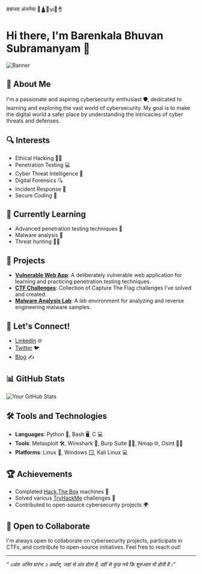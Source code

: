 ##जय अंजनेया 🚩🛕🐚🕉️🔱🪘

# Hi there, I'm Barenkala Bhuvan Subramanyam 👋

![Banner](https://drive.google.com/file/d/1i41vBmba0ruoHaAfKjGbB-I6elBIffNp/view?usp=drive_link)

## 🚀 About Me
I'm a passionate and aspiring cybersecurity enthusiast 🛡️, dedicated to learning and exploring the vast world of cybersecurity. My goal is to make the digital world a safer place by understanding the intricacies of cyber threats and defenses.

## 🔍 Interests
- Ethical Hacking 🕵️‍♂️
- Penetration Testing 💻
- Cyber Threat Intelligence 🧠
- Digital Forensics 🔍
- Incident Response 🚨
- Secure Coding 🔐

## 🌱 Currently Learning
- Advanced penetration testing techniques 🚀
- Malware analysis 🐍
- Threat hunting 🕵️‍♀️

## 💼 Projects
- **[Vulnerable Web App](https://github.com/yourusername/vulnerable-web-app)**: A deliberately vulnerable web application for learning and practicing penetration testing techniques.
- **[CTF Challenges](https://github.com/yourusername/ctf-challenges)**: Collection of Capture The Flag challenges I've solved and created.
- **[Malware Analysis Lab](https://github.com/yourusername/malware-analysis-lab)**: A lab environment for analyzing and reverse engineering malware samples.

## 💬 Let's Connect!
- [LinkedIn](https://www.linkedin.com/in/yourprofile) 🌐
- [Twitter](https://twitter.com/yourprofile) 🐦
- [Blog](https://yourblog.com) ✍️

## 📊 GitHub Stats
![Your GitHub Stats](https://github-readme-stats.vercel.app/api?username=yourusername&show_icons=true&theme=radical)

## 🛠️ Tools and Technologies
- **Languages**: Python 🐍, Bash 🖥️, C 💻
- **Tools**: Metasploit 🛠️, Wireshark 🦈, Burp Suite 🕵️‍♂️, Nmap 🌐, Osint 🕵️‍♂️
- **Platforms**: Linux 🐧, Windows 🪟, Kali Linux 💻

## 🏆 Achievements
- Completed [Hack The Box](https://www.hackthebox.eu) machines 🥇
- Solved various [TryHackMe](https://tryhackme.com) challenges 🥈
- Contributed to open-source cybersecurity projects 🌍

## 🤝 Open to Collaborate
I'm always open to collaborate on cybersecurity projects, participate in CTFs, and contribute to open-source initiatives. Feel free to reach out!

---

*“॥अंतः अस्ति प्रारंभ:॥ अर्थात्, जहां से अंत होता है, वहीं से कुछ नये कि शुरुआत भी होती है।”*
